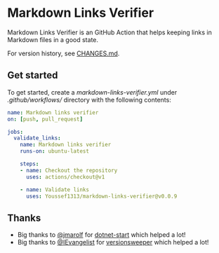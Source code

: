 # Markdown Links Verifier

Markdown Links Verifier is an GitHub Action that helps keeping links in Markdown files in a good state.

For version history, see [CHANGES.md](CHANGES.md).

## Get started

To get started, create a *markdown-links-verifier.yml* under *.github/workflows/* directory with the following contents:

```yml
name: Markdown links verifier
on: [push, pull_request]

jobs:
  validate_links:
    name: Markdown links verifier
    runs-on: ubuntu-latest

    steps:
    - name: Checkout the repository
      uses: actions/checkout@v1

    - name: Validate links
      uses: Youssef1313/markdown-links-verifier@v0.0.9
```

## Thanks

- Big thanks to [@jmarolf](https://github.com/jmarolf) for [dotnet-start](https://github.com/jmarolf/dotnet-start) which helped a lot!
- Big thanks to [@IEvangelist](https://github.com/IEvangelist) for [versionsweeper](https://github.com/dotnet/versionsweeper/) which helped a lot!

